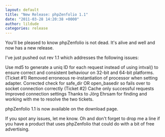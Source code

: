 ```yaml
---
layout: default
title: "New Release: phpZenfolio 1.1"
date: "2011-03-28 14:20:38 +0000"
author: lildude
categories: release
---
```


You'll be pleased to know phpZenfolio is not dead. It's alive and well and now has a new release.

I've just pushed out rev 1.1 which addresses the following issues:

Use md5 to generate a uniq ID for each request instead of using intval() to ensure correct and consistent behaviour on 32-bit and 64-bit platforms. (Ticket #1)
Removed erroneous re-instantiation of processor when setting adapter.
Corrected check for safe_dir OR open_basedir so fails over to socket connection correctly (Ticket #2)
Cache only successful requests
Improved connection settings
Thanks to Jörg Ehrsam for finding and working with me to resolve the two tickets.

phpZenfolio 1.1 is now available on the download page.

If you spot any issues, let me know. Oh and don't forget to drop me a line if you have a product that uses phpZenfolio that could do with a bit of free advertising.
